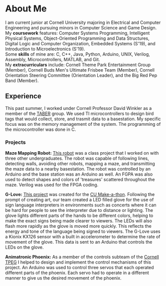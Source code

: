 # About Me
I am current junior at Cornell University majoring in Electrical and Computer Engineering and pursuing minors in Computer Science and Game Design.  
My **coursework** features: Computer Systems Programming, Intelligent Physical Systems, Object-Oriented Programming and Data Structures, Digital Logic and Computer Organization, Embedded Systems (S'19), and Introduction to Microelectronics (S'19).  
Some **skills** of mine are: C, C++, Java, Python, Arduino, UNIX, Verilog, Assembly, Microcontrollers, MATLAB,  and Git.  
My **extracurriculars** include: Cornell Theme Park Entertainment Group (Member), Cornell Buds Men's Ultimate Frisbee Team (Member), Cornell Orientation Steering Committee (Orientation Leader), and the Big Red Pep Band (Member).  
## Experience
This past summer, I worked under Cornell Professor David Winkler as a member of the [TABER](http://eeb.cornell.edu/winkler/wordpress/?page_id=335) group. We used TI microcontrollers to design bird tags that would collect, store, and trasmit data to a basestation. My specific focus was on the memory management of the system. The programming of the microcontroller was done in C.
### Projects
**Maze Mapping Robot:** [This robot](https://mb2372.github.io/ece3400-team1) was a class project that I worked on with three other undergraduates. The robot was capable of following lines, detecting walls, avoiding other robots, mapping a maze, and transmitting the maze data to a nearby basestation. The robot was controlled by an Arduino and the base station was an Arduino as well. An FGPA was also used to detect shapes and colors of 'treasures' scattered throughout the maze. Verilog was used for the FPGA coding.  

**G-Love:** [This project](https://github.com/jr826/cornell_makeathon_2019) was created for the [CU Make-a-thon](http://www.cu-make.com). Following the prompt of creating art, our team created a LED filled glove for the use of sign language interpreters in environments such as concerts where it can be hard for people to see the interpreter due to distance or lighting. The glove lights different parts of the hands to be different colors, helping to make the exact signs being made clearer to viewers. The LEDs will also flash more rapidly as the glove is moved more quickly. This reflects the energy and tone of the language being signed to viewers. The G-Love uses a Kionix KX126 sensor with a built in accelerometer to determine the rate of movement of the glove. This data is sent to an Arduino that controls the LEDs on the glove.  

**Animatronic Phoenix:** As a member of the controls subteam of the [Cornell TPEG](https://cornelltpeg.weebly.com) I helped to design and implement the control mechanisms of this project. An Arduino was used to control three servos that each operated different parts of the phoenix. Each servo had to operate in a different manner to give us the desired movement of the phoenix.
